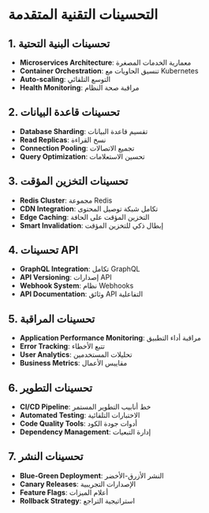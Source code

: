 # التحسينات التقنية المتقدمة

## 1. تحسينات البنية التحتية
- **Microservices Architecture**: معمارية الخدمات المصغرة
- **Container Orchestration**: تنسيق الحاويات مع Kubernetes
- **Auto-scaling**: التوسع التلقائي
- **Health Monitoring**: مراقبة صحة النظام

## 2. تحسينات قاعدة البيانات
- **Database Sharding**: تقسيم قاعدة البيانات
- **Read Replicas**: نسخ القراءة
- **Connection Pooling**: تجميع الاتصالات
- **Query Optimization**: تحسين الاستعلامات

## 3. تحسينات التخزين المؤقت
- **Redis Cluster**: مجموعة Redis
- **CDN Integration**: تكامل شبكة توصيل المحتوى
- **Edge Caching**: التخزين المؤقت على الحافة
- **Smart Invalidation**: إبطال ذكي للتخزين المؤقت

## 4. تحسينات API
- **GraphQL Integration**: تكامل GraphQL
- **API Versioning**: إصدارات API
- **Webhook System**: نظام Webhooks
- **API Documentation**: وثائق API التفاعلية

## 5. تحسينات المراقبة
- **Application Performance Monitoring**: مراقبة أداء التطبيق
- **Error Tracking**: تتبع الأخطاء
- **User Analytics**: تحليلات المستخدمين
- **Business Metrics**: مقاييس الأعمال

## 6. تحسينات التطوير
- **CI/CD Pipeline**: خط أنابيب التطوير المستمر
- **Automated Testing**: الاختبارات التلقائية
- **Code Quality Tools**: أدوات جودة الكود
- **Dependency Management**: إدارة التبعيات

## 7. تحسينات النشر
- **Blue-Green Deployment**: النشر الأزرق-الأخضر
- **Canary Releases**: الإصدارات التجريبية
- **Feature Flags**: أعلام الميزات
- **Rollback Strategy**: استراتيجية التراجع
